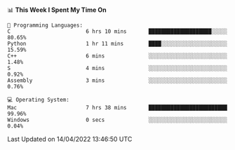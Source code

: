 
<!--START_SECTION:waka-->
📊 **This Week I Spent My Time On** 

```text
💬 Programming Languages: 
C                        6 hrs 10 mins       ████████████████████░░░░░   80.65% 
Python                   1 hr 11 mins        ████░░░░░░░░░░░░░░░░░░░░░   15.59% 
C++                      6 mins              ░░░░░░░░░░░░░░░░░░░░░░░░░   1.48% 
S                        4 mins              ░░░░░░░░░░░░░░░░░░░░░░░░░   0.92% 
Assembly                 3 mins              ░░░░░░░░░░░░░░░░░░░░░░░░░   0.76%

💻 Operating System: 
Mac                      7 hrs 38 mins       █████████████████████████   99.96% 
Windows                  0 secs              ░░░░░░░░░░░░░░░░░░░░░░░░░   0.04%

```


 Last Updated on 14/04/2022 13:46:50 UTC
<!--END_SECTION:waka-->
